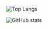 ![Top Langs](https://github-readme-stats.vercel.app/api/top-langs/?username=sshelll&theme=tokyonight&layout=compact&hide=javascript,html,css&card_width=467&custom_title=My%20stack) 

![GitHub stats](https://github-readme-stats.vercel.app/api?username=sshelll&show_icons=true&rank_icon=github&theme=tokyonight&line_height=20&custom_title=My%20stats)
